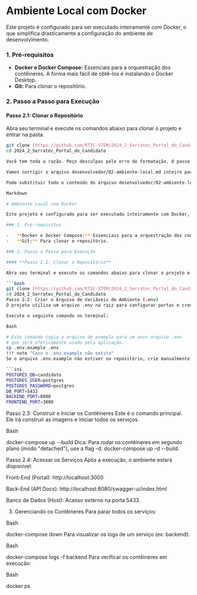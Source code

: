 # Ambiente Local com Docker

Este projeto é configurado para ser executado inteiramente com Docker, o que simplifica drasticamente a configuração do ambiente de desenvolvimento.

### 1. Pré-requisitos

-   **Docker e Docker Compose:** Essenciais para a orquestração dos contêineres. A forma mais fácil de obtê-los é instalando o Docker Desktop.
-   **Git:** Para clonar o repositório.

### 2. Passo a Passo para Execução

#### **Passo 2.1: Clonar o Repositório**

Abra seu terminal e execute os comandos abaixo para clonar o projeto e entrar na pasta.

```bash
git clone [https://github.com/RTIC-STEM/2024_2_Serratec_Portal_do_Candidato.git](https://github.com/RTIC-STEM/2024_2_Serratec_Portal_do_Candidato.git)
cd 2024_2_Serratec_Portal_do_Candidato

Você tem toda a razão. Peço desculpas pelo erro de formatação. O passo 2.2 não estava claro como um bloco de código executável.

Vamos corrigir o arquivo desenvolvedor/02-ambiente-local.md inteiro para garantir que todos os comandos e blocos de código estejam em Markdown correto e fáceis de copiar.

Pode substituir todo o conteúdo do arquivo desenvolvedor/02-ambiente-local.md por este texto corrigido:

Markdown

# Ambiente Local com Docker

Este projeto é configurado para ser executado inteiramente com Docker, o que simplifica drasticamente a configuração do ambiente de desenvolvimento.

### 1. Pré-requisitos

-   **Docker e Docker Compose:** Essenciais para a orquestração dos contêineres. A forma mais fácil de obtê-los é instalando o Docker Desktop.
-   **Git:** Para clonar o repositório.

### 2. Passo a Passo para Execução

#### **Passo 2.1: Clonar o Repositório**

Abra seu terminal e execute os comandos abaixo para clonar o projeto e entrar na pasta.

```bash
git clone [https://github.com/RTIC-STEM/2024_2_Serratec_Portal_do_Candidato.git](https://github.com/RTIC-STEM/2024_2_Serratec_Portal_do_Candidato.git)
cd 2024_2_Serratec_Portal_do_Candidato
Passo 2.2: Criar o Arquivo de Variáveis de Ambiente (.env)
O projeto utiliza um arquivo .env na raiz para configurar portas e credenciais. O método recomendado é copiar o arquivo de exemplo .env.example (se ele existir no repositório).

Execute o seguinte comando no terminal:

Bash

# Este comando copia o arquivo de exemplo para um novo arquivo .env
# que será efetivamente usado pela aplicação.
cp .env.example .env
!!! note "Caso o .env.example não exista"
Se o arquivo .env.example não estiver no repositório, crie manualmente um arquivo chamado .env na raiz do projeto e cole o seguinte conteúdo dentro dele:

```ini
POSTGRES_DB=candidato
POSTGRES_USER=postgres
POSTGRES_PASSWORD=postgres
DB_PORT=5432
BACKEND_PORT=8080
FRONTEND_PORT=3000
```
Passo 2.3: Construir e Iniciar os Contêineres
Este é o comando principal. Ele irá construir as imagens e iniciar todos os serviços.

Bash

docker-compose up --build
Dica: Para rodar os contêineres em segundo plano (modo "detached"), use a flag -d: docker-compose up -d --build.

Passo 2.4: Acessar os Serviços
Após a execução, o ambiente estará disponível:

Front-End (Portal): http://localhost:3000

Back-End (API Docs): http://localhost:8080/swagger-ui/index.html

Banco de Dados (Host): Acesso externo na porta 5433.

3. Gerenciando os Contêineres
Para parar todos os serviços:

Bash

docker-compose down
Para visualizar os logs de um serviço (ex: backend):

Bash

docker-compose logs -f backend
Para verificar os contêineres em execução:

Bash

docker ps